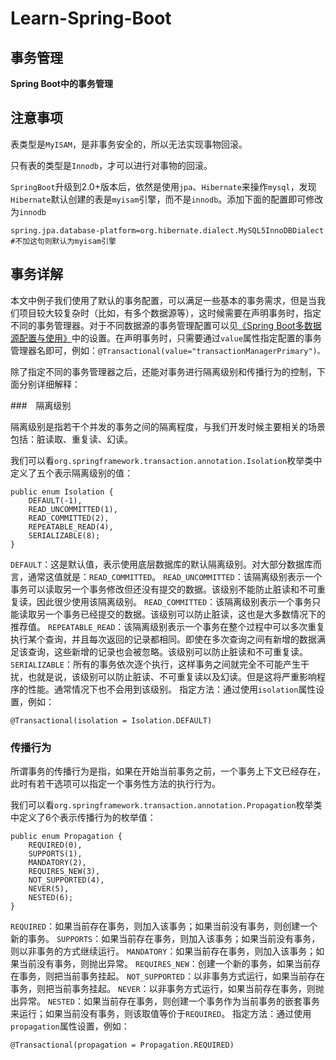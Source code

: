 # Learn-Spring-Boot

## 事务管理

**Spring Boot中的事务管理**

## 注意事项
表类型是`MyISAM`，是非事务安全的，所以无法实现事物回滚。 

只有表的类型是`Innodb`，才可以进行对事物的回滚。

`SpringBoot`升级到2.0+版本后，依然是使用`jpa`、`Hibernate`来操作`mysql`，发现`Hibernate`默认创建的表是`myisam`引擎，而不是`innodb`。添加下面的配置即可修改为`innodb`

```
spring.jpa.database-platform=org.hibernate.dialect.MySQL5InnoDBDialect
#不加这句则默认为myisam引擎
```

## 事务详解

本文中例子我们使用了默认的事务配置，可以满足一些基本的事务需求，但是当我们项目较大较复杂时（比如，有多个数据源等），这时候需要在声明事务时，指定不同的事务管理器。对于不同数据源的事务管理配置可以见[《Spring Boot多数据源配置与使用》](demo8)中的设置。在声明事务时，只需要通过`value`属性指定配置的事务管理器名即可，例如：`@Transactional(value="transactionManagerPrimary")。`

除了指定不同的事务管理器之后，还能对事务进行隔离级别和传播行为的控制，下面分别详细解释：

###　隔离级别

隔离级别是指若干个并发的事务之间的隔离程度，与我们开发时候主要相关的场景包括：脏读取、重复读、幻读。

我们可以看`org.springframework.transaction.annotation.Isolation`枚举类中定义了五个表示隔离级别的值：

```
public enum Isolation {
    DEFAULT(-1),
    READ_UNCOMMITTED(1),
    READ_COMMITTED(2),
    REPEATABLE_READ(4),
    SERIALIZABLE(8);
}
```

`DEFAULT`：这是默认值，表示使用底层数据库的默认隔离级别。对大部分数据库而言，通常这值就是：`READ_COMMITTED`。
`READ_UNCOMMITTED`：该隔离级别表示一个事务可以读取另一个事务修改但还没有提交的数据。该级别不能防止脏读和不可重复读，因此很少使用该隔离级别。
`READ_COMMITTED`：该隔离级别表示一个事务只能读取另一个事务已经提交的数据。该级别可以防止脏读，这也是大多数情况下的推荐值。
`REPEATABLE_READ`：该隔离级别表示一个事务在整个过程中可以多次重复执行某个查询，并且每次返回的记录都相同。即使在多次查询之间有新增的数据满足该查询，这些新增的记录也会被忽略。该级别可以防止脏读和不可重复读。
`SERIALIZABLE`：所有的事务依次逐个执行，这样事务之间就完全不可能产生干扰，也就是说，该级别可以防止脏读、不可重复读以及幻读。但是这将严重影响程序的性能。通常情况下也不会用到该级别。
指定方法：通过使用`isolation`属性设置，例如：

`@Transactional(isolation = Isolation.DEFAULT)`

### 传播行为

所谓事务的传播行为是指，如果在开始当前事务之前，一个事务上下文已经存在，此时有若干选项可以指定一个事务性方法的执行行为。

我们可以看`org.springframework.transaction.annotation.Propagation`枚举类中定义了6个表示传播行为的枚举值：

```
public enum Propagation {
    REQUIRED(0),
    SUPPORTS(1),
    MANDATORY(2),
    REQUIRES_NEW(3),
    NOT_SUPPORTED(4),
    NEVER(5),
    NESTED(6);
}

```

`REQUIRED`：如果当前存在事务，则加入该事务；如果当前没有事务，则创建一个新的事务。
`SUPPORTS`：如果当前存在事务，则加入该事务；如果当前没有事务，则以非事务的方式继续运行。
`MANDATORY`：如果当前存在事务，则加入该事务；如果当前没有事务，则抛出异常。
`REQUIRES_NEW`：创建一个新的事务，如果当前存在事务，则把当前事务挂起。
`NOT_SUPPORTED`：以非事务方式运行，如果当前存在事务，则把当前事务挂起。
`NEVER`：以非事务方式运行，如果当前存在事务，则抛出异常。
`NESTED`：如果当前存在事务，则创建一个事务作为当前事务的嵌套事务来运行；如果当前没有事务，则该取值等价于`REQUIRED`。
指定方法：通过使用`propagation`属性设置，例如：

`@Transactional(propagation = Propagation.REQUIRED)`